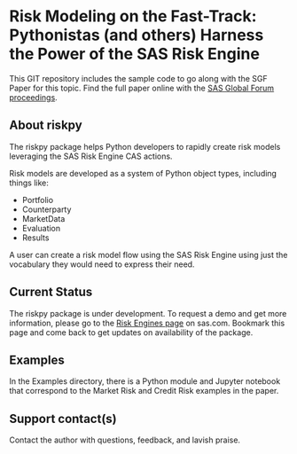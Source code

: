 # Risk Modeling on the Fast-Track: Pythonistas (and others) Harness the Power of the SAS Risk Engine          

This GIT repository includes the sample code to go along with the SGF Paper for this topic.
Find the full paper online with the [SAS Global Forum proceedings](https://www.sas.com/en_us/events/sas-global-forum/program/proceedings.html).

## About riskpy

The riskpy package helps Python developers to rapidly create risk models leveraging the SAS Risk Engine CAS actions.

Risk models are developed as a system of Python object types, including things like:

*  Portfolio
*  Counterparty
*  MarketData
*  Evaluation
*  Results

A user can create a risk model flow using the SAS Risk Engine using
just the vocabulary they would need to express their need.

## Current Status

The riskpy package is under development.  To request a demo and get more information, please go to the [Risk Engines page](https://www.sas.com/en_us/software/risk-engine.html) on sas.com. Bookmark this page and come back to get updates on availability of the package.

## Examples

In the Examples directory, there is a Python module and Jupyter notebook that correspond to the Market Risk and Credit Risk examples in the paper.

## Support contact(s)

Contact the author with questions, feedback, and lavish praise.                                                                                                                                                                                                                                                                                                                                                                                                                                  
